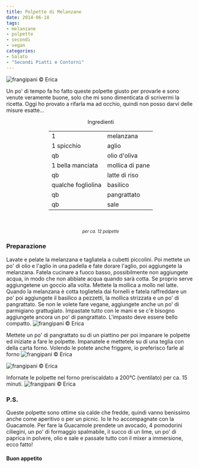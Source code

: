 ```yaml
---
title: Polpette di Melanzane
date: 2014-06-18
tags:
- melanzane
- polpette
- secondi
- vegan
categories:
- Salato
- "Secondi Piatti e Contorni"
---
```

![](header.jpg "frangipani © Erica")

Un po' di tempo fa ho fatto queste polpette giusto per provarle e sono venute veramente buone, solo che mi sono dimenticata di scrivermi la ricetta. Oggi ho provato a rifarla ma ad occhio, quindi non posso darvi delle misure esatte...

<div id="wrapper" style="text-align: center">
  <div id="yourdiv" style="display: inline-block;">
    <div class="ingredients">
      <div class="ingredients-title">Ingredienti</div>
      <table>
        <tbody>
          <tr>
            <td>1</td>
            <td>melanzana</td>
          </tr>
          <tr>
            <td>1 spicchio</td>
            <td>aglio</td>
          </tr>
          <tr>
            <td>qb</td>
            <td>olio d'oliva</td>
          </tr>
          <tr>
            <td>1 bella manciata</td>
            <td>mollica di pane</td>
          </tr>
          <tr>
            <td>qb</td>
            <td>latte di riso</td>
          </tr>
          <tr>
            <td>qualche fogliolina</td>
            <td>basilico</td>
          </tr>
          <tr>
            <td>qb</td>
            <td>pangrattato</td>
          </tr>
          <tr>
            <td>qb</td>
            <td>sale</td>   
          </tr>
        </tbody>
      </table>
      <br></br>
      <i class="pull-right" style="font-size: 80%;">per ca. 12 polpette</i>
    </div>
  </div>
</div>


<h3>
  <font color="grey">
    <i class="fa fa-cogs"></i>
  </font> Preparazione
</h3>

Lavate e pelate la melanzana e tagliatela a cubetti piccolini. Poi mettete un po' di olio e l'aglio in una padella e fate dorare l'aglio, poi aggiungete la melanzana. Fatela cucinare a fuoco basso, possibilmente non aggiungete acqua, in modo che non abbiate acqua quando sarà cotta. Se proprio serve aggiungetene un goccio alla volta. 
Mettete la mollica a mollo nel latte. Quando la melanzana è cotta toglietela dai fornelli e fatela raffreddare un po' poi aggiungete il basilico a pezzetti, la mollica strizzata e un po' di pangrattato. Se non le volete fare vegane, aggiungete anche un po' di parmigiano grattugiato. Impastate tutto con le mani e se c'è bisogno aggiungete ancora un po' di pangrattato. L'impasto deve essere bello compatto.
![](impasto.jpg "frangipani © Erica")

Mettete un po' di pangrattato su di un piattino per poi impanare le polpette ed iniziate a fare le polpette. Impanatele e mettetele su di una teglia con della carta forno. Volendo le potete anche friggere, io preferisco farle al forno
![](impanare.jpg "frangipani © Erica")

![](teglia.jpg "frangipani © Erica")

Infornate le polpette nel forno preriscaldato a 200°C (ventilato) per ca. 15 minuti.
![](risultato.jpg "frangipani © Erica")


<h3>
  <font color="#FFCC00">
    <i class="fa fa-lightbulb-o"></i>
  </font> P.S.
</h3>

Queste polpette sono ottime sia calde che fredde, quindi vanno benissimo anche come aperitivo o per un picnic. Io le ho accompagnate con la Guacamole. Per fare la Guacamole prendete un avocado, 4 pomodorini ciliegini, un po' di formaggio spalmabile, il succo di un lime, un po' di paprica in polvere, olio e sale e passate tutto con il mixer a immersione, ecco fatto!

<h4>Buon appetito
  <font color="red">
    <i class="fa fa-smile-o"></i>
  </font>
</h4>